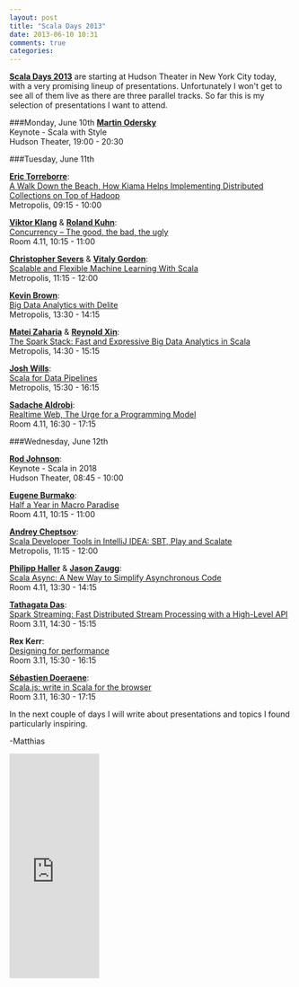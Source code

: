 ```yaml
---
layout: post
title: "Scala Days 2013"
date: 2013-06-10 10:31
comments: true
categories: 
---
```

**[Scala Days 2013](http://scaladays.org)** are starting at Hudson Theater in New York City today, with a very promising lineup of presentations. Unfortunately I won't get to see all of them live as there are three parallel tracks. So far this is my selection of presentations I want to attend.

<!-- more -->

###Monday, June 10th
**[Martin Odersky](https://twitter.com/odersky)**   
Keynote - Scala with Style   
Hudson Theater, 19:00 - 20:30

###Tuesday, June 11th

**[Eric Torreborre](https://twitter.com/etorreborre)**:  
[A Walk Down the Beach, How Kiama Helps Implementing Distributed Collections on Top of Hadoop](http://scaladays.org/#/june-11/room3/9:15-10:00/A-Walk-Down-the-Beach%2C-How-Kiama-Helps-Implementing-Distributed-Collections-on-Top-of-Hadoop)   
Metropolis, 09:15 - 10:00

**[Viktor Klang](https://twitter.com/viktorklang)** & **[Roland Kuhn](https://twitter.com/rolandkuhn)**:  
[Concurrency – The good, the bad, the ugly](http://scaladays.org/#/june-11/room1/10:15-11:00/Concurrency-%u2013-The-good%2C-the-bad%2C-the-ugly)  
Room 4.11, 10:15 - 11:00

**[Christopher Severs](https://twitter.com/ccsevers)** & **[Vitaly Gordon](https://twitter.com/BigDataSc)**:  
[Scalable and Flexible Machine Learning With Scala](http://scaladays.org/#/june-11/room3/11:15-12:00/Scalable-and-Flexible-Machine-Learning-With-Scala)  
Metropolis, 11:15 - 12:00

**[Kevin Brown](https://twitter.com/kevin_j_brown)**:  
[Big Data Analytics with Delite](http://scaladays.org/#/june-11/room3/13:30-14:15/Big-Data-Analytics-with-Delite)  
Metropolis, 13:30 - 14:15

**[Matei Zaharia](https://twitter.com/matei_zaharia)** & **[Reynold Xin](https://twitter.com/rxin)**:  
[The Spark Stack: Fast and Expressive Big Data Analytics in Scala](http://scaladays.org/#/june-11/room3/14:30-15:15/The-Spark-Stack%3A-Fast-and-Expressive-Big-Data-Analytics-in-Scala)  
Metropolis, 14:30 - 15:15

**[Josh Wills](https://twitter.com/josh_wills)**:  
[Scala for Data Pipelines](http://scaladays.org/#/june-11/room3/15:30-16:15/Scala-for-Data-Pipelines)  
Metropolis, 15:30 - 16:15

**[Sadache Aldrobi](https://twitter.com/Sadache)**:  
[Realtime Web, The Urge for a Programming Model](http://scaladays.org/#/june-11/room1/16:30-17:15/Realtime-Web%2C-The-Urge-for-a-Programming-Model)  
Room 4.11, 16:30 - 17:15


###Wednesday, June 12th

**[Rod Johnson](https://twitter.com/springrod)**:   
Keynote - Scala in 2018  
Hudson Theater, 08:45 - 10:00

**[Eugene Burmako](https://twitter.com/xeno_by)**:  
[Half a Year in Macro Paradise](http://scaladays.org/#/june-12/room1/10:15-11:00/Half-a-Year-in-Macro-Paradise)  
Room 4.11, 10:15 - 11:00

**[Andrey Cheptsov](https://twitter.com/andrey_cheptsov)**:  
[Scala Developer Tools in IntelliJ IDEA: SBT, Play and Scalate](http://scaladays.org/#/june-12/room3/11:15-12:00/Scala-Developer-Tools-in-IntelliJ-IDEA%3A-SBT%2C-Play-and-Scalate)   
Metropolis, 11:15 - 12:00

**[Philipp Haller](https://twitter.com/philippkhaller)** & 
**[Jason Zaugg](https://twitter.com/retronym)**:   
[Scala Async: A New Way to Simplify Asynchronous Code](http://scaladays.org/#/june-12/room1/13:30-14:15/Scala-Async%3A-A-New-Way-to-Simplify-Asynchronous-Code-%28Make-the-Compiler-Do-It%21%29)  
Room 4.11, 13:30 - 14:15

**[Tathagata Das](https://twitter.com/tathadas)**:  
[Spark Streaming: Fast Distributed Stream Processing with a High-Level API](http://scaladays.org/#/june-12/room2/14:30-15:15/Spark-Streaming%3A-Fast-Distributed-Stream-Processing-with-a-High-Level-API)  
Room 3.11, 14:30 - 15:15

**Rex Kerr**:  
[Designing for performance](http://scaladays.org/#/june-12/room2/15:30-16:15/Designing-for-performance)  
Room 3.11, 15:30 - 16:15

**[Sébastien Doeraene](https://twitter.com/sjrdoeraene)**:  
[Scala.js: write in Scala for the browser](http://scaladays.org/#/june-12/room2/16:30-17:15/Scala.js%3A-write-in-Scala-for-the-browser)  
Room 3.11, 16:30 - 17:15

In the next couple of days I will write about presentations and topics I found particularly inspiring.

-Matthias

<iframe width="160" height="400" src="https://leanpub.com/building-a-system-in-clojure/embed" frameborder="0" allowtransparency="true"></iframe>
